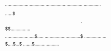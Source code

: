 ..............................................................................

..$...$.$$$.$$$$$.......$.....$...$.$$$$
...$.$..$.....$........$.$....$$..$.$..$
....$...$$....$.......$...$...$.$.$.$..$
....$...$.....$......$$$$$$$..$..$$.$..$
....$...$$$...$.....$.......$.$...$.$$$$

